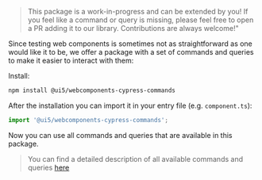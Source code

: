 > This package is a work-in-progress and can be extended by you! If you feel like a command or query is missing, please
> feel free to open a PR adding it to our library. Contributions are always welcome!"

Since testing web components is sometimes not as straightforward as one would like it to be, we offer a package with a set of commands and queries to make it easier to interact with them:

Install:

```sh
npm install @ui5/webcomponents-cypress-commands
```

After the installation you can import it in your entry file (e.g. `component.ts`):

```ts
import '@ui5/webcomponents-cypress-commands';
```

Now you can use all commands and queries that are available in this package.

> You can find a detailed description of all available commands and queries [here](https://sap.github.io/ui5-webcomponents-react/?path=/docs/testing-with-cypress-setup--docs)
